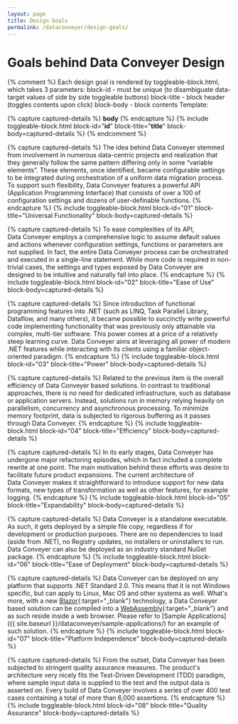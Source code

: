 ```yaml
---
layout: page
title: Design Goals
permalink: /dataconveyer/design-goals/
---
```


# Goals behind Data&nbsp;Conveyer Design

{% comment %}
  Each design goal is rendered by toggleable-block.html, which takes 3 parameters:
  block-id - must be unique (to disambiguate data-target values of side by side toggleable buttons)
  block-title - block header (toggles contents upon click)
  block-body - block contents
  Template:
<!-- __title__ -->
{% capture captured-details %}
__body__
{% endcapture %}
{% include toggleable-block.html block-id="__id__" block-title="__title__" block-body=captured-details %}
{% endcomment %}

<!-- Universal Functionality -->
{% capture captured-details %}
The idea behind Data&nbsp;Conveyer stemmed from involvement in numerous data-centric projects and realization that they generally follow the same pattern differing only in some “variable elements”. These elements, once identified, became configurable settings to be integrated during orchestration of a uniform data migration process. To support such flexibility, Data&nbsp;Conveyer features a powerful API (Application Programming Interface) that consists of over a 100 of configuration settings and dozens of user-definable functions.
{% endcapture %}
{% include toggleable-block.html block-id="01" block-title="Universal Functionality" block-body=captured-details %}

<!-- Ease of Use -->
{% capture captured-details %}
To ease complexities of its API, Data&nbsp;Conveyer employs a comprehensive logic to assume default values and actions whenever configuration settings, functions or parameters are not supplied. In fact, the entire Data&nbsp;Conveyer process can be orchestrated and executed in a single-line statement. While more code is required in non-trivial cases, the settings and types exposed by Data&nbsp;Conveyer are designed to be intuitive and naturally fall into place.
{% endcapture %}
{% include toggleable-block.html block-id="02" block-title="Ease of Use" block-body=captured-details %}

<!-- Power -->
{% capture captured-details %}
Since introduction of functional programming features into .NET (such as LINQ, Task Parallel Library, Dataflow, and many others), it became possible to succinctly write powerful code implementing functionality that was previously only attainable via complex, multi-tier software. This power comes at a price of a relatively steep learning curve. Data&nbsp;Conveyer aims at leveraging all power of modern .NET features while interacting with its clients using a familiar object-oriented paradigm.
{% endcapture %}
{% include toggleable-block.html block-id="03" block-title="Power" block-body=captured-details %}

<!-- Efficiency -->
{% capture captured-details %}
Related to the previous item is the overall efficiency of Data&nbsp;Conveyer based solutions. In contrast to traditional approaches, there is no need for dedicated infrastructure, such as database or application servers. Instead, solutions run in memory relying heavily on parallelism, concurrency and asynchronous processing. To minimize memory footprint, data is subjected to rigorous buffering as it passes through Data&nbsp;Conveyer.
{% endcapture %}
{% include toggleable-block.html block-id="04" block-title="Efficiency" block-body=captured-details %}

<!-- Expandability -->
{% capture captured-details %}
In its early stages, Data&nbsp;Conveyer has undergone major refactoring episodes, which in fact included a complete rewrite at one point. The main motivation behind these efforts was desire to facilitate future product expansions. The current architecture of Data&nbsp;Conveyer makes it straightforward to introduce support for new data formats, new types of transformation as well as other features, for example logging.
{% endcapture %}
{% include toggleable-block.html block-id="05" block-title="Expandability" block-body=captured-details %}

<!-- Ease of Deployment -->
{% capture captured-details %}
Data&nbsp;Conveyer is a standalone executable. As such, it gets deployed by a simple file copy, regardless if for development or production purposes. There are no dependencies to load (aside from .NET), no Registry updates, no installers or uninstallers to run. Data&nbsp;Conveyer can also be deployed as an industry standard NuGet package.
{% endcapture %}
{% include toggleable-block.html block-id="06" block-title="Ease of Deployment" block-body=captured-details %}

<!-- Platform Independence -->
{% capture captured-details %}
Data&nbsp;Conveyer can be deployed on any platform that supports .NET Standard 2.0. This means that it is not Windows specific, but can apply to Linux, Mac OS and other systems as well. What's more, with a new [Blazor](https://dotnet.microsoft.com/apps/aspnet/web-apps/client){:target="_blank"} technology, a Data&nbsp;Conveyer based solution can be compiled into a [WebAssembly](https://webassembly.org/){:target="_blank"} and as such reside inside a web browser. Please refer to [Sample Applications]({{ site.baseurl }}/dataconveyer/sample-applications/) for an example of such solution.
{% endcapture %}
{% include toggleable-block.html block-id="07" block-title="Platform Independence" block-body=captured-details %}

<!-- Quality Assurance -->
{% capture captured-details %}
From the outset, Data&nbsp;Conveyer has been subjected to stringent quality assurance measures. The product's architecture very nicely fits the Test-Driven Development (TDD) paradigm, where sample input data is supplied to the test and the output data is asserted on. Every build of Data&nbsp;Conveyer involves a series of over 400 test cases containing a total of more than 6,000 assertions.
{% endcapture %}
{% include toggleable-block.html block-id="08" block-title="Quality Assurance" block-body=captured-details %}
